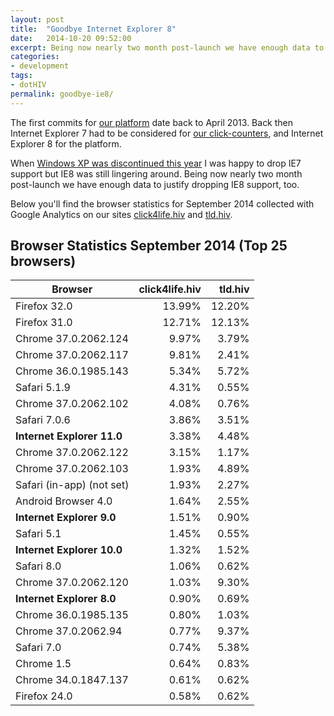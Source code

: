 ```yaml
---
layout: post
title:  "Goodbye Internet Explorer 8"
date:   2014-10-20 09:52:00
excerpt: Being now nearly two month post-launch we have enough data to justify dropping IE8 support.
categories:
- development
tags:
- dotHIV
permalink: goodbye-ie8/
---
```


The first commits for [our platform](https://github.com/dothiv/dothiv/) date back to April 2013. Back then Internet Explorer 7 had to be considered for [our click-counters](https://github.com/dothiv/clickcounter), and Internet Explorer 8 for the platform.

When [Windows XP was discontinued this year](http://windows.microsoft.com/en-us/windows/end-support-help) I was happy to drop IE7 support but IE8 was still lingering around. Being now nearly two month post-launch we have enough data to justify dropping IE8 support, too.

Below you'll find the browser statistics for September 2014 collected with Google Analytics on our sites [click4life.hiv](https://click4life.hiv/) and [tld.hiv](https://tld.hiv/).

## Browser Statistics September 2014 (Top 25 browsers)

| Browser | click4life.hiv | tld.hiv |
| --------|---------------:|--------:|
| Firefox 32.0 | 13.99% | 12.20% |
| Firefox 31.0 | 12.71% | 12.13% |
| Chrome 37.0.2062.124 | 9.97% | 3.79% |
| Chrome 37.0.2062.117 | 9.81% | 2.41% |
| Chrome 36.0.1985.143 | 5.34% | 5.72% |
| Safari 5.1.9 | 4.31% | 0.55% |
| Chrome 37.0.2062.102 | 4.08% | 0.76% |
| Safari 7.0.6 | 3.86% | 3.51% |
| **Internet Explorer 11.0** | 3.38% | 4.48% |
| Chrome 37.0.2062.122 | 3.15% | 1.17% |
| Chrome 37.0.2062.103 | 1.93% | 4.89% |
| Safari (in-app) (not set) | 1.93% | 2.27% |
| Android Browser 4.0 | 1.64% | 2.55% |
| **Internet Explorer 9.0** | 1.51% | 0.90% |
| Safari 5.1 | 1.45% | 0.55% |
| **Internet Explorer 10.0** | 1.32% | 1.52% |
| Safari 8.0 | 1.06% | 0.62% |
| Chrome 37.0.2062.120 | 1.03% | 9.30% |
| **Internet Explorer 8.0** | 0.90% | 0.69% |
| Chrome 36.0.1985.135 | 0.80% | 1.03% |
| Chrome 37.0.2062.94 | 0.77% | 9.37% |
| Safari 7.0 | 0.74% | 5.38% |
| Chrome 1.5 | 0.64% | 0.83% |
| Chrome 34.0.1847.137 | 0.61% | 0.62% |
| Firefox 24.0 | 0.58% | 0.62% |
